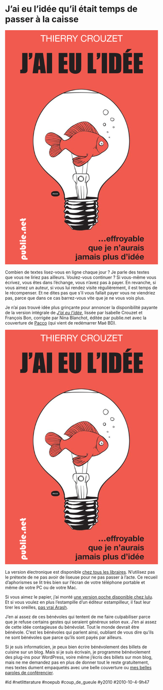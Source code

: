 # J’ai eu l’idée qu’il était temps de passer à la caisse

![](_i/couv_pacco.png)

Combien de textes lisez-vous en ligne chaque jour ? Je parle des textes que vous ne liriez pas ailleurs. Voulez-vous continuer ? Si vous-même vous écrivez, vous êtes dans l’échange, vous n’avez pas à payer. En revanche, si vous aimez un auteur, si vous lui rendez visite régulièrement, il est temps de le récompenser. Et ne dites pas que s’il vous fallait payer vous ne viendriez pas, parce que dans ce cas barrez-vous vite que je ne vous vois plus.

Je n’ai pas trouvé idée plus grinçante pour annoncer la disponibilité payante de la version intégrale de *[J’ai eu l’idée](../../page/id)*, lissée par Isabelle Crouzet et François Bon, corrigée par Nina Blanchot, éditée par publie.net avec la couverture de [Pacco](http://www.mae-bd.fr/) (qui vient de redémarrer Maé BD).

![](_i/couv_pacco.png)

La version électronique est disponible [chez tous les libraires](http://blog.tcrouzet.com/id/#buy). N’utilisez pas le prétexte de ne pas avoir de liseuse pour ne pas passer à l’acte. Ce recueil d’aphorismes se lit très bien sur l’écran de votre téléphone portable et même de votre PC ou de votre Mac.

Si vous aimez le papier, j’ai monté [une version poche disponible chez lulu](http://www.lulu.com/product/couverture-souple/jai-eu-lid%C3%A9e/12923344). Et si vous voulez en plus l’estampille d’un éditeur estampilleur, il faut leur tirer les oreilles, [pas vrai Arash](../8/mon-ami-arash-derambarsh.md).

J’en ai assez de ces bénévoles qui tentent de me faire culpabiliser parce que je refuse certains gestes qui seraient généreux selon eux. J’en ai assez de cette idée contagieuse du bénévolat. Tout le monde devrait être bénévole. C’est les bénévoles qui parlent ainsi, oubliant de vous dire qu’ils ne sont bénévoles que parce qu’ils sont payés par ailleurs.

Si je suis informaticien, je peux bien écrire bénévolement des billets de cuisine sur un blog. Mais si je suis écrivain, je programme bénévolement des plug-ins pour WordPress, voire même j’écris des billets sur mon blog, mais ne me demandez pas en plus de donner tout le reste gratuitement, mes textes dument empaquetés avec une belle couverture ou [mes belles paroles de conférencier](#conf).

#id #netlitterature #noepub #coup_de_gueule #y2010 #2010-10-4-9h47
